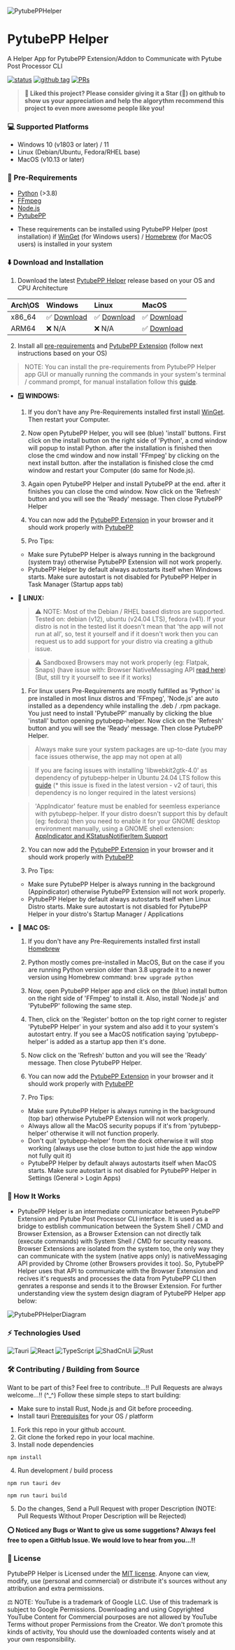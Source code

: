 ![PytubePPHelper](./assets/images/pytubepp-helper.png)

# PytubePP Helper

A Helper App for PytubePP Extension/Addon to Communicate with Pytube Post Processor CLI

[![status](https://img.shields.io/badge/status-active-brightgreen.svg?style=flat)](https://github.com/neosubhamoy/pytubepp-helper)
[![github tag](https://img.shields.io/github/v/tag/neosubhamoy/pytubepp-helper?color=yellow)](https://github.com/neosubhamoy/pytubepp-helper)
[![PRs](https://img.shields.io/badge/PRs-welcome-blue.svg?style=flat)](https://github.com/neosubhamoy/pytubepp-helper)

> **🥰 Liked this project? Please consider giving it a Star (🌟) on github to show us your appreciation and help the algorythm recommend this project to even more awesome people like you!**

### 💻 Supported Platforms
- Windows 10 (v1803 or later) / 11
- Linux (Debian/Ubuntu, Fedora/RHEL base)
- MacOS (v10.13 or later)

### 📎 Pre-Requirements

- [Python](https://www.python.org/downloads/) (>3.8)
- [FFmpeg](https://www.ffmpeg.org)
- [Node.js](https://nodejs.org/en/download/)
- [PytubePP](https://github.com/neosubhamoy/pytubepp)
* These requirements can be installed using PytubePP Helper (post installation) if [WinGet](https://learn.microsoft.com/en-us/windows/package-manager/winget/#install-winget) (for Windows users) / [Homebrew](https://brew.sh) (for MacOS users) is installed in your system

### ⬇️ Download and Installation

1. Download the latest [PytubePP Helper](https://github.com/neosubhamoy/pytubepp-helper/releases/latest) release based on your OS and CPU Architecture

| Arch\OS | Windows | Linux | MacOS |
| :----        | :----   | :---- | :---- |
| x86_64 | ✅ [Download](https://github.com/neosubhamoy/pytubepp-helper/releases/latest) | ✅ [Download](https://github.com/neosubhamoy/pytubepp-helper/releases/latest) | ✅ [Download](https://github.com/neosubhamoy/pytubepp-helper/releases/latest) |
| ARM64 | ❌ N/A | ❌ N/A | ✅ [Download](https://github.com/neosubhamoy/pytubepp-helper/releases/latest) |

2. Install all [pre-requirements](https://github.com/neosubhamoy/pytubepp-helper#-pre-requirements) and [PytubePP Extension](https://github.com/neosubhamoy/pytubepp-extension) (follow next instructions based on your OS)

> NOTE: You can install the pre-requirements from PytubePP Helper app GUI or manually running the commands in your system's terminal / command prompt, for manual installation follow this [guide](https://github.com/neosubhamoy/pytubepp#%EF%B8%8F-installation).

* **🪟 WINDOWS:**

   1. If you don't have any Pre-Requirements installed first install [WinGet](https://learn.microsoft.com/en-us/windows/package-manager/winget/#install-winget). Then restart your Computer.

   2. Now open PytubePP Helper, you will see (blue) 'install' buttons. First click on the install button on the right side of 'Python', a cmd window will popup to install Python. after the installation is finished then close the cmd window and now install 'FFmpeg' by clicking on the next install button. after the installation is finished close the cmd window and restart your Computer (do same for Node.js).

   3. Again open PytubePP Helper and install PytubePP at the end. after it finishes you can close the cmd window. Now click on the 'Refresh' button and you will see the 'Ready' message. Then close PytubePP Helper

   4. You can now add the [PytubePP Extension](https://github.com/neosubhamoy/pytubepp-extension) in your browser and it should work properly with [PytubePP](https://github.com/neosubhamoy/pytubepp)

   5. Pro Tips:
   - Make sure PytubePP Helper is always running in the background (system tray) otherwise PytubePP Extension will not work properly.
   - PytubePP Helper by default always autostarts itself when Windows starts. Make sure autostart is not disabled for PytubePP Helper in Task Manager (Startup apps tab)

* **🐧 LINUX:**

   > ⚠️ NOTE: Most of the Debian / RHEL based distros are supported. Tested on: debian (v12), ubuntu (v24.04 LTS), fedora (v41). If your distro is not in the tested list it doesn't mean that 'the app will not run at all', so, test it yourself and if it doesn't work then you can request us to add support for your distro via creating a github issue.

   > ⚠️ Sandboxed Browsers may not work properly (eg: Flatpak, Snaps) (have issue with: Browser NativeMessaging API [read here](https://github.com/flatpak/xdg-desktop-portal/issues/655)) (But, still try it yourself to see if it works)

   1. For linux users Pre-Requirements are mostly fulfilled as 'Python' is pre installed in most linux distros and 'FFmpeg', 'Node.js' are auto installed as a dependency  while installing the .deb / .rpm package. You just need to install 'PytubePP' manually by clicking the blue 'install' button opening pytubepp-helper. Now click on the 'Refresh' button and you will see the 'Ready' message. Then close PytubePP Helper.

   > Always make sure your system packages are up-to-date (you may face issues otherwise, the app may not open at all)

   > If you are facing issues with installing 'libwebkit2gtk-4.0' as dependency of pytubepp-helper in Ubuntu 24.04 LTS follow this [guide](https://github.com/tauri-apps/tauri/issues/9662) (* this issue is fixed in the latest version - v2 of tauri, this dependency is no longer required in the latest versions)

   > 'AppIndicator' feature must be enabled for seemless experiance with pytubepp-helper. If your distro doesn't support this by default (eg: fedora) then you need to enable it for your GNOME desktop environment manually, using a GNOME shell extension: [AppIndicator and KStatusNotifierItem Support](https://extensions.gnome.org/extension/615/appindicator-support/)

   2. You can now add the [PytubePP Extension](https://github.com/neosubhamoy/pytubepp-extension) in your browser and it should work properly with [PytubePP](https://github.com/neosubhamoy/pytubepp)

   3. Pro Tips:
   - Make sure PytubePP Helper is always running in the background (Appindicator) otherwise PytubePP Extension will not work properly.
   - PytubePP Helper by default always autostarts itself when Linux Distro starts. Make sure autostart is not disabled for PytubePP Helper in your distro's Startup Manager / Applications

* **🍎 MAC OS:**
   1. If you don't have any Pre-Requirements installed first install [Homebrew](https://brew.sh)

   2. Python mostly comes pre-installed in MacOS, But on the case if you are running Python version older than 3.8 upgrade it to a newer version using Homebrew command: `brew upgrade python`

   3. Now, open PytubePP Helper app and click on the (blue) install button on the right side of 'FFmpeg' to install it. Also, install 'Node.js' and 'PytubePP' following the same step.

   4. Then, click on the 'Register' botton on the top right corner to register 'PytubePP Helper' in your system and also add it to your system's autostart entry. If you see a MacOS notification saying 'pytubepp-helper' is added as a startup app then it's done.

   5. Now click on the 'Refresh' button and you will see the 'Ready' message. Then close PytubePP Helper.

   5. You can now add the [PytubePP Extension](https://github.com/neosubhamoy/pytubepp-extension) in your browser and it should work properly with [PytubePP](https://github.com/neosubhamoy/pytubepp)

   6. Pro Tips:
   - Make sure PytubePP Helper is always running in the background (top bar) otherwise PytubePP Extension will not work properly.
   - Always allow all the MacOS security popups if it's from 'pytubepp-helper' otherwise it will not function properly.
   - Don't quit 'pytubepp-helper' from the dock otherwise it will stop working (always use the close button to just hide the app window not fully quit it)
   - PytubePP Helper by default always autostarts itself when MacOS starts. Make sure autostart is not disabled for PytubePP Helper in Settings (General > Login Apps)

### 🤔 How It Works

- PytubePP Helper is an intermediate communicator between PytubePP Extension and Pytube Post Processor CLI interface. It is used as a bridge to estblish communication between the System Shell / CMD and Browser Extension, as a Browser Extension can not directly talk (execute commands) with System Shell / CMD for security reasons. Browser Extensions are isolated from the system too, the only way they can communicate with the system (native apps only) is nativeMessaging API provided by Chrome (other Browsers provides it too). So, PytubePP Helper uses that API to communicate with the Browser Extension and recives it's requests and processes the data from PytubePP CLI then genrates a response and sends it to the Browser Extension. For further understanding view the system design diagram of PytubePP Helper app below:

![PytubePPHelperDiagram](./assets/images/pytubepp-helper-diagram.png)

### ⚡ Technologies Used

![Tauri](https://img.shields.io/badge/tauri-%2324C8DB.svg?style=for-the-badge&logo=tauri&logoColor=%23FFFFFF)
![React](https://img.shields.io/badge/react-%2320232a.svg?style=for-the-badge&logo=react&logoColor=%2361DAFB)
![TypeScript](https://img.shields.io/badge/typescript-%23007ACC.svg?style=for-the-badge&logo=typescript&logoColor=white)
![ShadCnUi](https://img.shields.io/badge/shadcn%2Fui-000000?style=for-the-badge&logo=shadcnui&logoColor=white)
![Rust](https://img.shields.io/badge/rust-%23000000.svg?style=for-the-badge&logo=rust&logoColor=white)

### 🛠️ Contributing / Building from Source

Want to be part of this? Feel free to contribute...!! Pull Requests are always welcome...!! (^_^) Follow these simple steps to start building:

* Make sure to install Rust, Node.js and Git before proceeding.
* Install tauri [Prerequisites](https://tauri.app/v1/guides/getting-started/prerequisites) for your OS / platform
1. Fork this repo in your github account.
2. Git clone the forked repo in your local machine.
3. Install node dependencies

```code
npm install
```
4. Run development / build process
```code
npm run tauri dev
```
```code
npm run tauri build
```
5. Do the changes, Send a Pull Request with proper Description (NOTE: Pull Requests Without Proper Description will be Rejected)

**⭕ Noticed any Bugs or Want to give us some suggetions? Always feel free to open a GitHub Issue. We would love to hear from you...!!**

### 📝 License

PytubePP Helper is Licensed under the [MIT license](https://github.com/neosubhamoy/pytubepp-helper/blob/main/LICENSE). Anyone can view, modify, use (personal and commercial) or distribute it's sources without any attribution and extra permissions.

⚖️ NOTE: YouTube is a trademark of Google LLC. Use of this trademark is subject to Google Permissions. Downloading and using Copyrighted YouTube Content for Commercial pourposes are not allowed by YouTube Terms without proper Permissions from the Creator. We don't promote this kinds of activity, You should use the downloaded contents wisely and at your own responsibility.